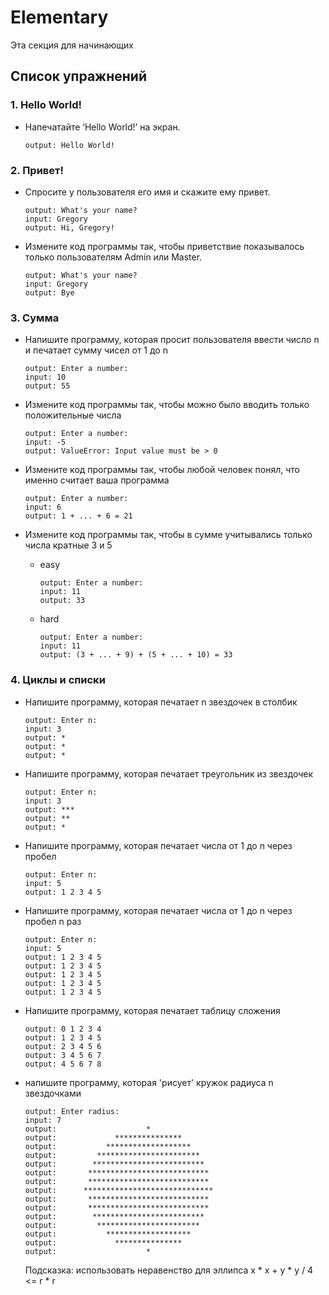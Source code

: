 # Elementary

Эта секция для начинающих

## Список упражнений

### 1. Hello World!
- Напечатайте ‘Hello World!’ на экран.  

    ```
    output: Hello World!
    ```
    
### 2. Привет!
- Спросите у пользователя его имя и скажите ему привет.  

    ```
    output: What's your name?  
    input: Gregory  
    output: Hi, Gregory!   
    ```
- Измените код программы так, чтобы приветствие показывалось только пользователям Admin или Master.  

    ```
    output: What's your name?
    input: Gregory
    output: Bye
    ```
    
### 3. Сумма
- Напишите программу, которая просит пользователя ввести число n и печатает сумму чисел от 1 до n  

    ```
    output: Enter a number: 
    input: 10
    output: 55
    ```
- Измените код программы так, чтобы можно было вводить только положительные числа  

    ```
    output: Enter a number: 
    input: -5
    output: ValueError: Input value must be > 0 
    ```
- Измените код программы так, чтобы любой человек понял, что именно считает ваша программа  

    ```
    output: Enter a number: 
    input: 6
    output: 1 + ... + 6 = 21
    ```
- Измените код программы так, чтобы в сумме учитывались только числа кратные 3 и 5  
  + easy  
  
    ```
    output: Enter a number: 
    input: 11
    output: 33
    ```  
  + hard  
  
    ```
    output: Enter a number: 
    input: 11
    output: (3 + ... + 9) + (5 + ... + 10) = 33
    ```

### 4. Циклы и списки
- Напишите программу, которая печатает n звездочек в столбик  

    ```
    output: Enter n:  
    input: 3
    output: *
    output: *
    output: *
    ```
- Напишите программу, которая печатает треугольник из звездочек

    ```
    output: Enter n:
    input: 3
    output: ***
    output: **
    output: *
    ```
- Напишите программу, которая печатает числа от 1 до n через пробел

    ```
    output: Enter n:
    input: 5
    output: 1 2 3 4 5
    ```

- Напишите программу, которая печатает числа от 1 до n через пробел n раз

    ```
    output: Enter n:
    input: 5
    output: 1 2 3 4 5
    output: 1 2 3 4 5
    output: 1 2 3 4 5
    output: 1 2 3 4 5
    output: 1 2 3 4 5
    ```

- Напишите программу, которая печатает таблицу сложения

    ```
    output: 0 1 2 3 4 
    output: 1 2 3 4 5
    output: 2 3 4 5 6
    output: 3 4 5 6 7
    output: 4 5 6 7 8
    ```

- напишите программу, которая 'рисует' кружок радиуса n звездочками

    ```
    output: Enter radius: 
    input: 7
    output:                    *                   
    output:             ***************            
    output:           *******************          
    output:         ***********************        
    output:        *************************       
    output:       ***************************      
    output:       ***************************      
    output:      *****************************     
    output:       ***************************      
    output:       ***************************      
    output:        *************************       
    output:         ***********************        
    output:           *******************          
    output:             ***************            
    output:                    *  
    ```
    Подсказка: использовать неравенство для эллипса x \* x + y \* y / 4 <= r \* r
